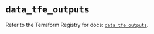 # `data_tfe_outputs`

Refer to the Terraform Registry for docs: [`data_tfe_outputs`](https://registry.terraform.io/providers/hashicorp/tfe/0.60.1/docs/data-sources/outputs).
